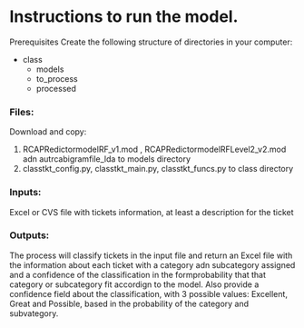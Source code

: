 
# Instructions to run the model.

Prerequisites
Create the following structure of directories in your computer:

- class
  - models
  - to_process
  - processed

### Files:
Download and copy:

1. RCAPRedictormodelRF_v1.mod , RCAPRedictormodelRFLevel2_v2.mod adn autrcabigramfile_lda to models directory
2. classtkt_config.py, classtkt_main.py, classtkt_funcs.py to class directory


### Inputs:

Excel or CVS file with tickets information, at least a description for the ticket

### Outputs:

The process will classify tickets in the input file and return an Excel file with the information about each ticket with a category adn subcategory assigned and a confidence of the classification in the formprobability that that category or subcategory fit accordign to the model. Also provide a confidence field about the classification, with 3 possible values: Excellent, Great and Possible, based in the probability of the category and subvategory.
